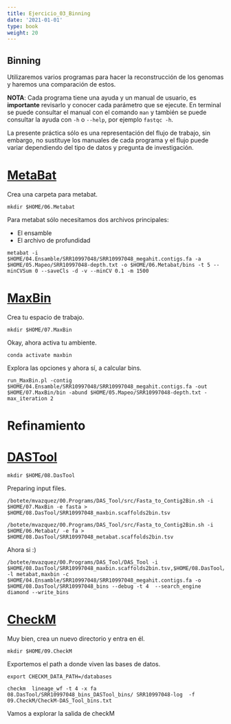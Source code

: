 ```yaml
---
title: Ejercicio_03_Binning
date: '2021-01-01'
type: book
weight: 20
---
```


## Binning

Utilizaremos varios programas para hacer la reconstrucción de los genomas y haremos una comparación de estos.

**NOTA**: Cada programa tiene una ayuda y un manual de usuario, es **importante** revisarlo y conocer cada parámetro que se ejecute. En terminal se puede consultar el manual con el comando `man` y también se puede consultar la ayuda con `-h` o `--help`, por ejemplo `fastqc -h`.

La presente práctica sólo es una representación del flujo de trabajo, sin embargo, no sustituye los manuales de cada programa y el flujo puede variar dependiendo del tipo de datos y pregunta de investigación.

# [MetaBat](https://bitbucket.org/berkeleylab/metabat/src/master/)

Crea una carpeta para metabat. 

```
mkdir $HOME/06.Metabat
```

Para metabat sólo necesitamos dos archivos principales:

- El ensamble
- El archivo de profundidad
 
```
metabat -i $HOME/04.Ensamble/SRR10997048/SRR10997048_megahit.contigs.fa -a $HOME/05.Mapeo/SRR10997048-depth.txt -o $HOME/06.Metabat/bins -t 5 --minCVSum 0 --saveCls -d -v --minCV 0.1 -m 1500
```

# [MaxBin](https://sourceforge.net/p/maxbin/code/ci/master/tree/)

Crea tu espacio de trabajo.

```
mkdir $HOME/07.MaxBin
```

Okay, ahora activa tu ambiente.

```
conda activate maxbin
```

Explora las opciones y ahora sí, a calcular bins. 

```
run_MaxBin.pl -contig $HOME/04.Ensamble/SRR10997048/SRR10997048_megahit.contigs.fa -out  $HOME/07.MaxBin/bin -abund $HOME/05.Mapeo/SRR10997048-depth.txt -max_iteration 2
```

# Refinamiento

# [DASTool](https://github.com/cmks/DAS_Tool)

```
mkdir $HOME/08.DasTool
```

Preparing input files.

```
/botete/mvazquez/00.Programs/DAS_Tool/src/Fasta_to_Contig2Bin.sh -i $HOME/07.MaxBin -e fasta > $HOME/08.DasTool/SRR10997048_maxbin.scaffolds2bin.tsv
```

```
/botete/mvazquez/00.Programs/DAS_Tool/src/Fasta_to_Contig2Bin.sh -i $HOME/06.Metabat/ -e fa > $HOME/08.DasTool/SRR10997048_metabat.scaffolds2bin.tsv
```

Ahora si :)

```
/botete/mvazquez/00.Programs/DAS_Tool/DAS_Tool -i $HOME/08.DasTool/SRR10997048_maxbin.scaffolds2bin.tsv,$HOME/08.DasTool/SRR10997048_metabat.scaffolds2bin.tsv -l metabat,maxbin -c $HOME/04.Ensamble/SRR10997048/SRR10997048_megahit.contigs.fa -o $HOME/08.DasTool/SRR10997048_bins --debug -t 4  --search_engine diamond --write_bins
```

# [CheckM](https://github.com/Ecogenomics/CheckM/wiki)

Muy bien, crea un nuevo directorio y entra en él.

```
mkdir $HOME/09.CheckM
```

Exportemos el path a donde viven las bases de datos.

```
export CHECKM_DATA_PATH=/databases
```

```
checkm  lineage_wf -t 4 -x fa 08.DasTool/SRR10997048_bins_DASTool_bins/ SRR10997048-log  -f 09.CheckM/CheckM-DAS_Tool_bins.txt
```

Vamos a explorar la salida de checkM





